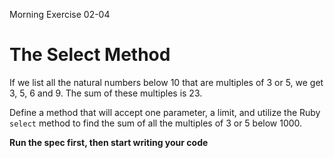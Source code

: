 Morning Exercise 02-04

# The Select Method

If we list all the natural numbers below 10 that are multiples of 3 or 5,
we get 3, 5, 6 and 9. The sum of these multiples is 23.

Define a method that will accept one parameter, a limit, and utilize the
Ruby `select` method to find the sum of all the multiples of 3 or 5 below 1000.

__Run the spec first, then start writing your code__
